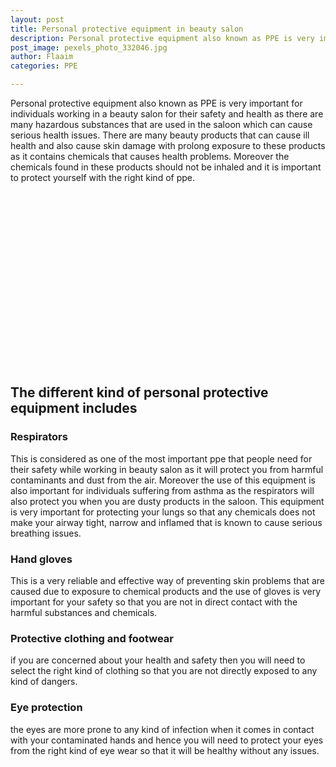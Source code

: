 ```yaml
---
layout: post
title: Personal protective equipment in beauty salon
description: Personal protective equipment also known as PPE is very important for individuals working in a beauty salon
post_image: pexels_photo_332046.jpg
author: Flaaim
categories: PPE

---
```

Personal protective equipment also known as PPE is very important for individuals working in a beauty salon for their safety and health as there are many hazardous substances that are used in the saloon which can cause serious health issues. There are many beauty products that can cause ill health and also cause skin damage with prolong exposure to these products as it contains chemicals that causes health problems. Moreover the chemicals found in these products should not be inhaled and it is important to protect yourself with the right kind of ppe.
<script async src="//pagead2.googlesyndication.com/pagead/js/adsbygoogle.js"></script>
<!-- s-block -->
<ins class="adsbygoogle"
     style="display:inline-block;width:336px;height:280px"
     data-ad-client="ca-pub-9466483815741375"
     data-ad-slot="6668330455"></ins>
<script>
(adsbygoogle = window.adsbygoogle || []).push({});
</script>
## The different kind of personal protective equipment includes

### Respirators

This is considered as one of the most important ppe</a> that people need for their safety while working in beauty salon as it will protect you from harmful contaminants and dust from the air. Moreover the use of this equipment is also important for individuals suffering from asthma as the respirators will also protect you when you are dusty products in the saloon. This equipment is very important for protecting your lungs so that any chemicals does not make your airway tight, narrow and inflamed that is known to cause serious breathing issues. 

### Hand gloves

This is a very reliable and effective way of preventing skin problems that are caused due to exposure to chemical products and the use of gloves is very important for your safety so that you are not in direct contact with the harmful substances and chemicals. 

### Protective clothing and footwear

if you are concerned about your health and safety then you will need to select the right kind of clothing so that you are not directly exposed to any kind of dangers. 

### Eye protection

the eyes are more prone to any kind of infection when it comes in contact with your contaminated hands and hence you will need to protect your eyes from the right kind of eye wear so that it will be healthy without any issues. <p>

